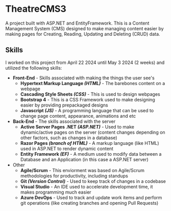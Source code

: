 # TheatreCMS3
A project built with ASP.NET and EntityFramework.
This is a Content Management System (CMS) designed to make managing content easier
by making pages for Creating, Reading, Updating and Deleting (CRUD) data.

## Skills
I worked on this project from April 22 2024 until May 3 2024 (2 weeks) and utilized the following skills:
 - **Front-End** - Skills associated with making the things the user see's
   - **Hypertext Markup Language _(HTML)_** - The barebones content on a webpage
   - **Cascading Style Sheets _(CSS)_** - This is used to design webpages
   - **Bootstrap 4** - This is a CSS Framework used to make designing easier by providing prepackaged designs
   - **Javascript _(JS)_** - A programming language that can be used to change page content, appearance, animations and etc
 - **Back-End** - The skills associated with the server
   - **Active Server Pages .NET _(ASP.NET)_** - Used to make dynamic/active pages on the server (content changes depending on other factors, such as changes in a database)
   - **Razor Pages _(branch of HTML)_** - A markup language (like HTML) used in ASP.NET to render dynamic content
   - **Entity Framework _(EF)_** - A medium used to modify data between a Database and an Application (in this case a ASP.NET server)
 - Other
   - **Agile/Scrum** - This enviorment was based on Agile/Scrum methodologies for productivity, including standups
   - **Git _(Version Control)_** - Used to keep track of changes in a codebase
   - **Visual Studio** - An IDE used to accelerate development time, it makes programming much easier
   - **Azure DevOps** - Used to track and update work items and perform git operations (like creating branches and opening Pull Requests)  
